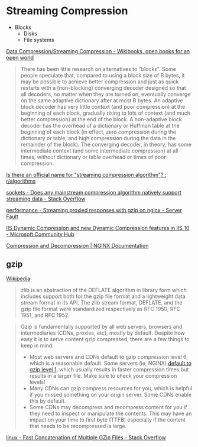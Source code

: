 # Streaming Compression
- Blocks
  - Disks
  - File systems

[Data Compression/Streaming Compression - Wikibooks, open books for an open world](https://en.wikibooks.org/wiki/Data_Compression/Streaming_Compression)
> There has been little research on alternatives to "blocks". Some people speculate that, compared to using a block size of B bytes, it may be possible to achieve better compression and just as quick restarts with a (non-blocking) converging decoder designed so that all decoders, no matter when they are turned on, eventually converge on the same adaptive dictionary after at most B bytes. An adaptive block decoder has very little context (and poor compression) at the beginning of each block, gradually rising to lots of context (and much better compression) at the end of the block. A non-adaptive block decoder has the overhead of a dictionary or Huffman table at the beginning of each block (in effect, zero compression during the dictionary or table, and high compression during the data in the remainder of the block). The converging decoder, in theory, has some intermediate context (and some intermediate compression) at all times, without dictionary or table overhead or times of poor compression.

[Is there an official name for "streaming compression algorithm"? : r/algorithms](https://www.reddit.com/r/algorithms/comments/m8irwd/is_there_an_official_name_for_streaming/)

[sockets - Does any mainstream compression algorithm natively support streaming data - Stack Overflow](https://stackoverflow.com/questions/44478254/does-any-mainstream-compression-algorithm-natively-support-streaming-data)

[performance - Streaming proxied responses with gzip on nginx - Server Fault](https://serverfault.com/questions/967271/streaming-proxied-responses-with-gzip-on-nginx)

[IIS Dynamic Compression and new Dynamic Compression features in IIS 10 - Microsoft Community Hub](https://techcommunity.microsoft.com/t5/iis-support-blog/iis-dynamic-compression-and-new-dynamic-compression-features-in/ba-p/773878)

[Compression and Decompression | NGINX Documentation](https://docs.nginx.com/nginx/admin-guide/web-server/compression/)

## gzip
[Wikipedia](https://en.wikipedia.org/wiki/Gzip)

> zlib is an abstraction of the DEFLATE algorithm in library form which includes support both for the gzip file format and a lightweight data stream format in its API. The zlib stream format, DEFLATE, and the gzip file format were standardized respectively as RFC 1950, RFC 1951, and RFC 1952.

> Gzip is fundamentally supported by all web servers, browsers and intermediaries (CDNs, proxies, etc), mostly by default. Despite how easy it is to serve content gzip compressed, there are a few things to keep in mind:
> 
> - Most web servers and CDNs default to gzip compression level 6, which is a reasonable default. Some servers (ie, NGINX) [default to gzip level 1](https://nginx.org/en/docs/http/ngx_http_gzip_module.html#gzip), which usually results in faster compression times but results in a larger file. Make sure to check your compression levels!
> - Many CDNs can gzip compress resources for you, which is helpful if you missed something on your origin server. Some CDNs enable this by default.
> - Some CDNs may decompress and recompress content for you if they need to inspect or manipulate the contents. This may have an impact on your time to first byte (TTFB) especially if the content that needs to be recompressed is large.

[linux - Fast Concatenation of Multiple GZip Files - Stack Overflow](https://stackoverflow.com/questions/8005114/fast-concatenation-of-multiple-gzip-files)